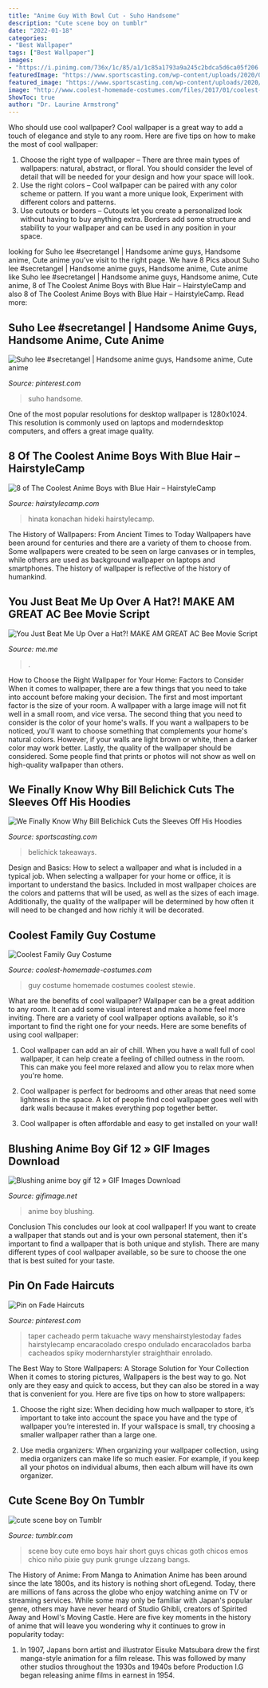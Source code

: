 ```yaml
---
title: "Anime Guy With Bowl Cut - Suho Handsome"
description: "Cute scene boy on tumblr"
date: "2022-01-18"
categories:
- "Best Wallpaper"
tags: ["Best Wallpaper"]
images:
- "https://i.pinimg.com/736x/1c/85/a1/1c85a1793a9a245c2bdca5d6ca05f206.jpg"
featuredImage: "https://www.sportscasting.com/wp-content/uploads/2020/05/GettyImages-1180294030.jpg"
featured_image: "https://www.sportscasting.com/wp-content/uploads/2020/05/GettyImages-1180294030.jpg"
image: "http://www.coolest-homemade-costumes.com/files/2017/01/coolest-family-guy-costume-21299429.jpg"
ShowToc: true
author: "Dr. Laurine Armstrong"
---
```



Who should use cool wallpaper?
Cool wallpaper is a great way to add a touch of elegance and style to any room. Here are five tips on how to make the most of cool wallpaper: 
1) Choose the right type of wallpaper – There are three main types of wallpapers: natural, abstract, or floral. You should consider the level of detail that will be needed for your design and how your space will look. 
2) Use the right colors – Cool wallpaper can be paired with any color scheme or pattern. If you want a more unique look, Experiment with different colors and patterns. 
3) Use cutouts or borders – Cutouts let you create a personalized look without having to buy anything extra. Borders add some structure and stability to your wallpaper and can be used in any position in your space.

	

		
looking for Suho lee #secretangel | Handsome anime guys, Handsome anime, Cute anime you've visit to the right page. We have 8 Pics about Suho lee #secretangel | Handsome anime guys, Handsome anime, Cute anime like Suho lee #secretangel | Handsome anime guys, Handsome anime, Cute anime, 8 of The Coolest Anime Boys with Blue Hair – HairstyleCamp and also 8 of The Coolest Anime Boys with Blue Hair – HairstyleCamp. Read more:
		
    
## Suho Lee #secretangel | Handsome Anime Guys, Handsome Anime, Cute Anime

<img loading=lazy src="https://i.pinimg.com/736x/1c/85/a1/1c85a1793a9a245c2bdca5d6ca05f206.jpg" onerror="this.onerror=null;this.src='https://tse4.mm.bing.net/th?id=OIP.QNBjwHkCL50hF_Idi0I6sQHaNL&amp;pid=15.1';" alt="Suho lee #secretangel | Handsome anime guys, Handsome anime, Cute anime">

_Source: pinterest.com_

>suho handsome. 

	

One of the most popular resolutions for desktop wallpaper is 1280x1024. This resolution is commonly used on laptops and moderndesktop computers, and offers a great image quality.

    
## 8 Of The Coolest Anime Boys With Blue Hair – HairstyleCamp

<img loading=lazy src="https://hairstylecamp.com/wp-content/uploads/anime-boy-with-blue-hair.jpg" onerror="this.onerror=null;this.src='https://tse3.mm.bing.net/th?id=OIP.iSJKJxWhCNUPw-bRQ4RMSwHaE8&amp;pid=15.1';" alt="8 of The Coolest Anime Boys with Blue Hair – HairstyleCamp">

_Source: hairstylecamp.com_

>hinata konachan hideki hairstylecamp. 

	

The History of Wallpapers: From Ancient Times to Today
Wallpapers have been around for centuries and there are a variety of them to choose from. Some wallpapers were created to be seen on large canvases or in temples, while others are used as background wallpaper on laptops and smartphones. The history of wallpaper is reflective of the history of humankind.

    
## You Just Beat Me Up Over A Hat?! MAKE AM GREAT AC Bee Movie Script

<img loading=lazy src="https://pics.me.me/thumb_you-just-beat-me-up-over-a-hat-make-am-66743627.png" onerror="this.onerror=null;this.src='https://tse1.mm.bing.net/th?id=OIP.BmNaF0j3dQV3tYVKesVaVwAAAA&amp;pid=15.1';" alt="You Just Beat Me Up Over a Hat?! MAKE AM GREAT AC Bee Movie Script">

_Source: me.me_

>. 

	

How to Choose the Right Wallpaper for Your Home: Factors to Consider
When it comes to wallpaper, there are a few things that you need to take into account before making your decision. The first and most important factor is the size of your room. A wallpaper with a large image will not fit well in a small room, and vice versa. 
The second thing that you need to consider is the color of your home's walls. If you want a wallpapers to be noticed, you'll want to choose something that complements your home's natural colors. However, if your walls are light brown or white, then a darker color may work better. 
Lastly, the quality of the wallpaper should be considered. Some people find that prints or photos will not show as well on high-quality wallpaper than others.

    
## We Finally Know Why Bill Belichick Cuts The Sleeves Off His Hoodies

<img loading=lazy src="https://www.sportscasting.com/wp-content/uploads/2020/05/GettyImages-1180294030.jpg" onerror="this.onerror=null;this.src='https://tse2.mm.bing.net/th?id=OIP.bX36mYBf3Wjq0Xe_g-CSVQHaE8&amp;pid=15.1';" alt="We Finally Know Why Bill Belichick Cuts the Sleeves Off His Hoodies">

_Source: sportscasting.com_

>belichick takeaways. 

	

Design and Basics: How to select a wallpaper and what is included in a typical job.
When selecting a wallpaper for your home or office, it is important to understand the basics. Included in most wallpaper choices are the colors and patterns that will be used, as well as the sizes of each image. Additionally, the quality of the wallpaper will be determined by how often it will need to be changed and how richly it will be decorated.

    
## Coolest Family Guy Costume

<img loading=lazy src="http://www.coolest-homemade-costumes.com/files/2017/01/coolest-family-guy-costume-21299429.jpg" onerror="this.onerror=null;this.src='https://tse1.mm.bing.net/th?id=OIP.9nzIOQIPMGb3coWOfZBEIgAAAA&amp;pid=15.1';" alt="Coolest Family Guy Costume">

_Source: coolest-homemade-costumes.com_

>guy costume homemade costumes coolest stewie. 

	

What are the benefits of cool wallpaper?
Wallpaper can be a great addition to any room. It can add some visual interest and make a home feel more inviting. There are a variety of cool wallpaper options available, so it's important to find the right one for your needs. Here are some benefits of using cool wallpaper: 
1. Cool wallpaper can add an air of chill. When you have a wall full of cool wallpaper, it can help create a feeling of chilled outness in the room. This can make you feel more relaxed and allow you to relax more when you're home. 

2. Cool wallpaper is perfect for bedrooms and other areas that need some lightness in the space. A lot of people find cool wallpaper goes well with dark walls because it makes everything pop together better. 

3. Cool wallpaper is often affordable and easy to get installed on your wall!

    
## Blushing Anime Boy Gif 12 » GIF Images Download

<img loading=lazy src="http://gifimage.net/wp-content/uploads/2017/09/blushing-anime-boy-gif-12.gif" onerror="this.onerror=null;this.src='https://tse1.mm.bing.net/th?id=OIP.fiMvgW-UEpZS9gOpTqUqxgAAAA&amp;pid=15.1';" alt="Blushing anime boy gif 12 » GIF Images Download">

_Source: gifimage.net_

>anime boy blushing. 

	

Conclusion
This concludes our look at cool wallpaper! If you want to create a wallpaper that stands out and is your own personal statement, then it's important to find a wallpaper that is both unique and stylish. There are many different types of cool wallpaper available, so be sure to choose the one that is best suited for your taste.

    
## Pin On Fade Haircuts

<img loading=lazy src="https://i.pinimg.com/736x/fa/4e/ea/fa4eeaf28502019d93075f1cadde2ace--low-fade-haircuts-for-men.jpg" onerror="this.onerror=null;this.src='https://tse3.mm.bing.net/th?id=OIP.-vhB62e9LJ1LMSLtARUbAgHaHa&amp;pid=15.1';" alt="Pin on Fade Haircuts">

_Source: pinterest.com_

>taper cacheado perm takuache wavy menshairstylestoday fades hairstylecamp encaracolado crespo ondulado encaracolados barba cacheados spiky modernharstyler straighthair enrolado. 

	

The Best Way to Store Wallpapers: A Storage Solution for Your Collection
When it comes to storing pictures, Wallpapers is the best way to go. Not only are they easy and quick to access, but they can also be stored in a way that is convenient for you. Here are five tips on how to store wallpapers:
1) Choose the right size: When deciding how much wallpaper to store, it’s important to take into account the space you have and the type of wallpaper you’re interested in. If your wallspace is small, try choosing a smaller wallpaper rather than a large one.

2) Use media organizers: When organizing your wallpaper collection, using media organizers can make life so much easier. For example, if you keep all your photos on individual albums, then each album will have its own organizer.

    
## Cute Scene Boy On Tumblr

<img loading=lazy src="https://68.media.tumblr.com/ef4ef580cb0fa1559f9b5881f287ecb2/tumblr_not68azHmL1soevhko1_500.jpg" onerror="this.onerror=null;this.src='https://tse4.mm.bing.net/th?id=OIP.S1SrQ8zJ1oqAy5MVrr5SXwHaJ4&amp;pid=15.1';" alt="cute scene boy on Tumblr">

_Source: tumblr.com_

>scene boy cute emo boys hair short guys chicas goth chicos emos chico niño pixie guy punk grunge ulzzang bangs. 

	

The History of Anime: From Manga to Animation
Anime has been around since the late 1800s, and its history is nothing short ofLegend. Today, there are millions of fans across the globe who enjoy watching anime on TV or streaming services. While some may only be familiar with Japan's popular genre, others may have never heard of Studio Ghibli, creators of Spirited Away and Howl's Moving Castle. Here are five key moments in the history of anime that will leave you wondering why it continues to grow in popularity today:
1) In 1907, Japans born artist and illustrator Eisuke Matsubara drew the first manga-style animation for a film release. This was followed by many other studios throughout the 1930s and 1940s before Production I.G began releasing anime films in earnest in 1954.

